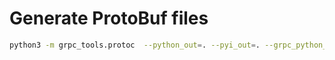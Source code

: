 # Generate ProtoBuf files

```bash
python3 -m grpc_tools.protoc  --python_out=. --pyi_out=. --grpc_python_out=. ../../api/proto/solver/v1/solver.proto  --proto_path ../api/proto/
```